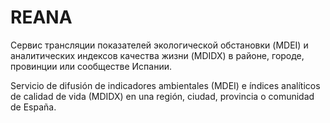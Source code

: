 # REANA  
Сервис трансляции показателей экологической обстановки (MDEI) и аналитических индексов качества жизни (MDIDX) в районе, городе, провинции или сообществе Испании.  

Servicio de difusión de indicadores ambientales (MDEI) e índices analíticos de calidad de vida (MDIDX) en una región, ciudad, provincia o comunidad de España.  
